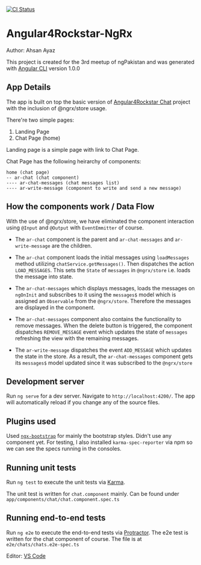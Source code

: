 [![CI Status](http://img.shields.io/travis/AhsanAyaz/angular4-rockstar-chat-ngrx.svg?style=flat)](https://travis-ci.org/AhsanAyaz/angular4-rockstar-chat-ngrx)


# Angular4Rockstar-NgRx

Author: Ahsan Ayaz

This project is created for the 3rd meetup of ngPakistan and was generated with [Angular CLI](https://github.com/angular/angular-cli) version 1.0.0

## App Details

The app is built on top the basic version of [Angular4Rockstar Chat](https://github.com/AhsanAyaz/angular4-rockstar-chat) project with the inclusion of @ngrx/store usage.

There're two simple pages: 
1) Landing Page
2) Chat Page (home)

Landing page is a simple page with link to Chat Page.

Chat Page has the following heirarchy of components: 

```
home (chat page)
-- ar-chat (chat component)
---- ar-chat-messages (chat messages list)
---- ar-write-message (component to write and send a new message)
```

## How the components work / Data Flow

With the use of @ngrx/store, we have eliminated the component interaction using `@Input` and `@Output` with `EventEmmitter` of course.

- The `ar-chat` component is the parent and `ar-chat-messages` and `ar-write-message` are the children.

- The `ar-chat` component loads the initial messages using `loadMessages` method utilizing  `chatService.getMessages()`.
  Then dispatches the action `LOAD_MESSAGES`.
  This sets the `State` of `messages` in `@ngrx/store` i.e. loads the message into state.

- The `ar-chat-messages` which displays messages, loads the messages on `ngOnInit` and subscribes to it using the `messages$` model which is assigned an `Observable` from the `@ngrx/store`. Therefore the messages are displayed in the component.

- The `ar-chat-messages` component also contains the functionality to remove messages. When the delete button is triggered, the component dispatches `REMOVE_MESSAGE` event which updates the state of `messages` refreshing the view with the remaining messages.

- The `ar-write-message` dispatches the event `ADD_MESSAGE` which updates the state in the store. As a result, the `ar-chat-messages` component gets its `messages$` model updated since it was subscribed to the `@ngrx/store`
## Development server

Run `ng serve` for a dev server. Navigate to `http://localhost:4200/`. The app will automatically reload if you change any of the source files.

## Plugins used

Used [`ngx-bootstrap`](valor-software.com/ngx-bootstrap/#/) for mainly the bootstrap styles. Didn't use any component yet.
For testing, I also installed `karma-spec-reporter` via npm so we can see the specs running in the consoles.


## Running unit tests

Run `ng test` to execute the unit tests via [Karma](https://karma-runner.github.io).

The unit test is written for `chat.component` mainly. Can be found under `app/components/chat/chat.component.spec.ts`

## Running end-to-end tests

Run `ng e2e` to execute the end-to-end tests via [Protractor](http://www.protractortest.org/).
The e2e test is written for the chat component of course. The file is at `e2e/chats/chats.e2e-spec.ts`

Editor: [VS Code](https://code.visualstudio.com/)

